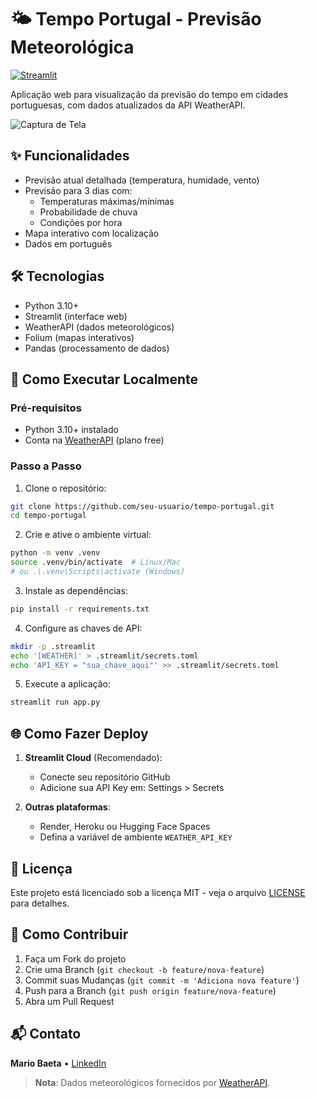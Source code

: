 # 🌤️ Tempo Portugal - Previsão Meteorológica

[![Streamlit](https://static.streamlit.io/badges/streamlit_badge_black_white.svg)](https://tempo-portugal.streamlit.app)

Aplicação web para visualização da previsão do tempo em cidades portuguesas, com dados atualizados da API WeatherAPI.

![Captura de Tela](./screenshot.png)  
## ✨ Funcionalidades

- Previsão atual detalhada (temperatura, humidade, vento)
- Previsão para 3 dias com:
  - Temperaturas máximas/mínimas
  - Probabilidade de chuva
  - Condições por hora
- Mapa interativo com localização
- Dados em português

## 🛠️ Tecnologias

- Python 3.10+
- Streamlit (interface web)
- WeatherAPI (dados meteorológicos)
- Folium (mapas interativos)
- Pandas (processamento de dados)

## 🚀 Como Executar Localmente

### Pré-requisitos
- Python 3.10+ instalado
- Conta na [WeatherAPI](https://www.weatherapi.com/) (plano free)

### Passo a Passo

1. Clone o repositório:
```bash
git clone https://github.com/seu-usuario/tempo-portugal.git
cd tempo-portugal
```

2. Crie e ative o ambiente virtual:
```bash
python -m venv .venv
source .venv/bin/activate  # Linux/Mac
# ou .\.venv\Scripts\activate (Windows)
```

3. Instale as dependências:
```bash
pip install -r requirements.txt
```

4. Configure as chaves de API:
```bash
mkdir -p .streamlit
echo '[WEATHER]' > .streamlit/secrets.toml
echo 'API_KEY = "sua_chave_aqui"' >> .streamlit/secrets.toml
```

5. Execute a aplicação:
```bash
streamlit run app.py
```

## 🌐 Como Fazer Deploy

1. **Streamlit Cloud** (Recomendado):
   - Conecte seu repositório GitHub
   - Adicione sua API Key em: Settings > Secrets

2. **Outras plataformas**:
   - Render, Heroku ou Hugging Face Spaces
   - Defina a variável de ambiente `WEATHER_API_KEY`

## 📝 Licença

Este projeto está licenciado sob a licença MIT - veja o arquivo [LICENSE](LICENSE) para detalhes.

## 🤝 Como Contribuir

1. Faça um Fork do projeto
2. Crie uma Branch (`git checkout -b feature/nova-feature`)
3. Commit suas Mudanças (`git commit -m 'Adiciona nova feature'`)
4. Push para a Branch (`git push origin feature/nova-feature`)
5. Abra um Pull Request

## 📬 Contato

**Mario Baeta** • [LinkedIn](https://www.linkedin.com/in/mariobaeta) <!-- Sem badge -->

> **Nota**: Dados meteorológicos fornecidos por [WeatherAPI](https://www.weatherapi.com/).
